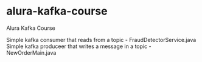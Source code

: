 # alura-kafka-course
Alura Kafka Course


Simple kafka consumer that reads from a topic - FraudDetectorService.java
</br>
Simple kafka produceer that writes a message in a topic - NewOrderMain.java
